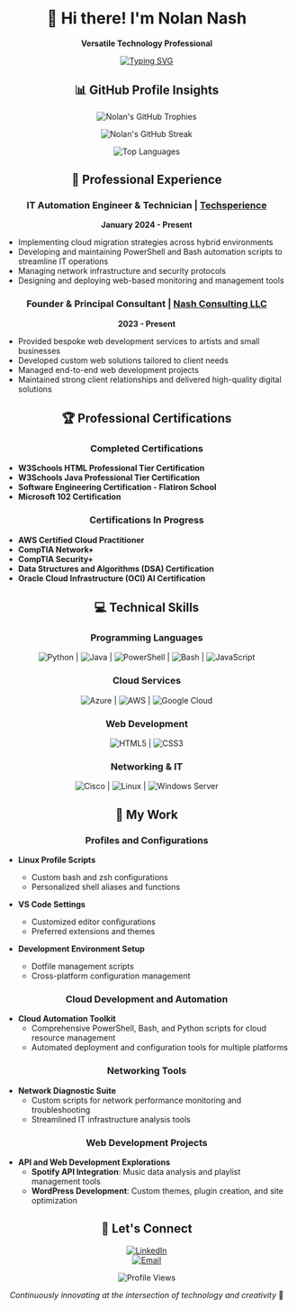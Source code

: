 <div align="center">

# 👋 Hi there! I'm Nolan Nash

**Versatile Technology Professional**

[![Typing SVG](https://readme-typing-svg.demolab.com?font=Fira+Code&size=24&pause=1000&color=00A9F0&center=true&width=600&lines=Cloud+Developer;Network+Engineer;Web+Developer;Systems+Administrator;Automation+Specialist;IT+Technician)](https://git.io/typing-svg)

</div>

<div align="center">

## 📊 GitHub Profile Insights

![Nolan's GitHub Trophies](https://github-profile-trophy.vercel.app/?username=nolannash&theme=radical&column=4&margin-w=15&margin-h=15)

![Nolan's GitHub Streak](https://github-readme-streak-stats.herokuapp.com/?user=nolannash&theme=dark&background=000000)

![Top Languages](https://github-readme-stats.vercel.app/api/top-langs/?username=nolannash&layout=compact&theme=vision-friendly-dark)

</div>


<div align="center">

## 💼 Professional Experience

</div>

<div align="center">

### IT Automation Engineer & Technician | [Techsperience](https://techsperience.org)  
**January 2024 - Present**

</div>

- Implementing cloud migration strategies across hybrid environments  
- Developing and maintaining PowerShell and Bash automation scripts to streamline IT operations  
- Managing network infrastructure and security protocols  
- Designing and deploying web-based monitoring and management tools  

<div align="center">

### Founder & Principal Consultant | [Nash Consulting LLC](https://nolannashdev.org)  
**2023 - Present**

</div>

- Provided bespoke web development services to artists and small businesses  
- Developed custom web solutions tailored to client needs  
- Managed end-to-end web development projects  
- Maintained strong client relationships and delivered high-quality digital solutions  


<div align="center">

## 🏆 Professional Certifications

</div>

<div align="center">

### Completed Certifications

</div>

- **W3Schools HTML Professional Tier Certification**  
- **W3Schools Java Professional Tier Certification**  
- **Software Engineering Certification - Flatiron School**  
- **Microsoft 102 Certification**

<div align="center">

### Certifications In Progress

</div>

- **AWS Certified Cloud Practitioner**  
- **CompTIA Network+**  
- **CompTIA Security+**  
- **Data Structures and Algorithms (DSA) Certification**  
- **Oracle Cloud Infrastructure (OCI) AI Certification**


<div align="center">

## 💻 Technical Skills

### Programming Languages

![Python](https://img.shields.io/badge/-Python-3776AB?style=flat-square&logo=python&logoColor=white)  | ![Java](https://img.shields.io/badge/-Java-007396?style=flat-square&logo=java&logoColor=white)  | ![PowerShell](https://img.shields.io/badge/-PowerShell-5391FE?style=flat-square&logo=powershell&logoColor=white)  | ![Bash](https://img.shields.io/badge/-Bash-4EAA25?style=flat-square&logo=gnu-bash&logoColor=white)  | ![JavaScript](https://img.shields.io/badge/-JavaScript-F7DF1E?style=flat-square&logo=javascript&logoColor=black)

### Cloud Services

![Azure](https://img.shields.io/badge/-Azure-0089D6?style=flat-square&logo=microsoft-azure&logoColor=white) | ![AWS](https://img.shields.io/badge/-AWS-232F3E?style=flat-square&logo=amazon-aws&logoColor=white)  | ![Google Cloud](https://img.shields.io/badge/-Google%20Cloud-4285F4?style=flat-square&logo=google-cloud&logoColor=white)

### Web Development

![HTML5](https://img.shields.io/badge/-HTML5-E34F26?style=flat-square&logo=html5&logoColor=white) | ![CSS3](https://img.shields.io/badge/-CSS3-1572B6?style=flat-square&logo=css3&logoColor=white)

### Networking & IT

![Cisco](https://img.shields.io/badge/-Cisco-1BA0D7?style=flat-square&logo=cisco&logoColor=white) | ![Linux](https://img.shields.io/badge/-Linux-FCC624?style=flat-square&logo=linux&logoColor=black) | ![Windows Server](https://img.shields.io/badge/-Windows%20Server-0078D6?style=flat-square&logo=windows&logoColor=white)  

</div>

<div align="center">

## 🔧 My Work

</div>

<div align="center">

### Profiles and Configurations  

</div>

- **Linux Profile Scripts**  
  - Custom bash and zsh configurations  
  - Personalized shell aliases and functions  

- **VS Code Settings**  
  - Customized editor configurations  
  - Preferred extensions and themes  

- **Development Environment Setup**  
  - Dotfile management scripts  
  - Cross-platform configuration management  

<div align="center">

### Cloud Development and Automation  

</div>

- **Cloud Automation Toolkit**  
  - Comprehensive PowerShell, Bash, and Python scripts for cloud resource management  
  - Automated deployment and configuration tools for multiple platforms  

<div align="center">

### Networking Tools  

</div>

- **Network Diagnostic Suite**  
  - Custom scripts for network performance monitoring and troubleshooting  
  - Streamlined IT infrastructure analysis tools  

<div align="center">

### Web Development Projects  

</div>

- **API and Web Development Explorations**  
  - **Spotify API Integration**: Music data analysis and playlist management tools  
  - **WordPress Development**: Custom themes, plugin creation, and site optimization  


<div align="center">

## 🤝 Let's Connect  

[![LinkedIn](https://img.shields.io/badge/-LinkedIn-0077B5?style=for-the-badge&logo=linkedin&logoColor=white)](https://www.linkedin.com/in/nolan-nash/)  
[![Email](https://img.shields.io/badge/-Email-D14836?style=for-the-badge&logo=gmail&logoColor=white)](mailto:nolan@nolannashdev.com)  

![Profile Views](https://komarev.com/ghpvc/?username=nolannash&style=flat-square&color=blue)

</div>


<div align="center">

*Continuously innovating at the intersection of technology and creativity* 🚀

</div>
